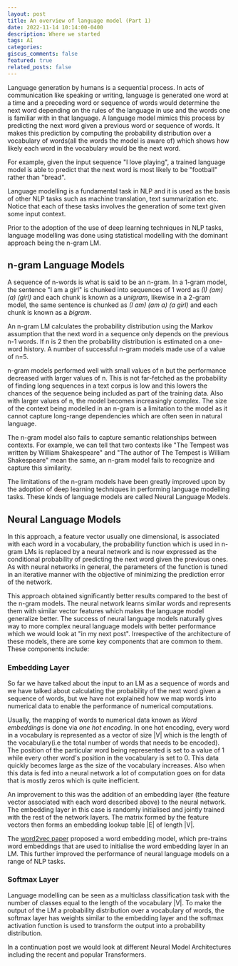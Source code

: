 ```yaml
---
layout: post
title: An overview of language model (Part 1)
date: 2022-11-14 10:14:00-0400
description: Where we started
tags: AI
categories:
giscus_comments: false
featured: true
related_posts: false
---
```


Language generation by humans is a sequential process. In acts of communication like speaking or writing, language is generated one word at
a time and a preceding word or sequence of words would determine the next word depending on the rules of the language in use and the words
one is familiar with in that language. A language model mimics this process by predicting the next word given a previous word or sequence of
words. It makes this prediction by computing the probability distribution over a vocabulary of words(all the words the model is aware of)
which shows how likely each word in the vocabulary would be the next word.

For example, given the input sequence "I love playing", a trained language model is able to predict that the next word is most likely to be
"football" rather than "bread".

Language modelling is a fundamental task in NLP and it is used as the basis of other NLP tasks such as machine translation,
text summarization etc. Notice that each of these tasks involves the generation of some text given some input context.

Prior to the adoption of the use of deep learning techniques in NLP tasks, language modelling was done using statistical modelling with the
dominant approach being the n-gram LM.


## n-gram Language Models

A sequence of n-words is what is said to be an n-gram. In a 1-gram model, the sentence "I am a girl" is chunked into sequences of 1 word
as *(I) (am) (a) (girl)* and each chunk is known as a *unigram*, likewise in a 2-gram model, the same sentence is chunked as
*(I am) (am a) (a girl)* and each chunk is known as a *bigram*.

An n-gram LM calculates the probability distribution using the Markov assumption that the next word in a
sequence only depends on the previous n-1 words. If n is 2 then the probability distribution is estimated on a one-word history. A number of successful n-gram models made use of a value of n=5.

n-gram models performed well with small values of n but the performance decreased with larger values of n. This is not far-fetched as
the probability of finding long sequences in a text corpus is low and this lowers the chances of the sequence being included as part of
the training data. Also with larger values of n, the model becomes increasingly complex. The size of the context being modelled in an
n-gram is a limitation to the model as it cannot capture long-range dependencies which are often seen in natural language.

The n-gram model also fails to capture semantic relationships between contexts. For example, we can tell that two contexts like
"The Tempest was written by William Shakespeare" and "The author of The Tempest is William Shakespeare" mean the same, an n-gram model
fails to recognize and capture this similarity.

The limitations of the n-gram models have been greatly improved upon by the adoption of deep learning techniques in performing
language modelling tasks. These kinds of language models are called Neural Language Models.


## Neural Language Models

In this approach, a feature vector usually one dimensional, is associated with each word in a vocabulary,
the probability function which is used in n-gram LMs is replaced by a neural network and is now expressed as the
conditional probability of predicting the next word given the previous ones. As with neural networks in general, the parameters of the
function is tuned in an iterative manner with the objective of minimizing the prediction error of the network.

This approach obtained significantly better results compared to the best of the n-gram models. The neural network learns similar words
and represents them with similar vector features which makes the language model generalize better. The success of neural language models
naturally gives way to more complex neural language models with better performance which we would look at "in my next post". Irrespective of
the architecture of these models, there are some key components that are common to them. These components include:

### Embedding Layer

So far we have talked about the input to an LM as a sequence of words and we have talked about calculating the probability of the next word
given a sequence of words, but we have not explained how we map words into numerical data to enable the performance of numerical computations.

Usually, the mapping of words to numerical data known as *Word embeddings* is done via *one hot encoding*. In one hot encoding,
every word in a vocabulary is represented as a vector of size |V| which is the length of the vocabulary(i.e the total number of words that needs to be encoded).
The position of the particular word being represented is set to a value of 1 while every other word's position in the vocabulary is set to 0. This data quickly becomes
large as the size of the vocabulary increases. Also when this data is fed into a neural network a lot of computation goes on for data
that is mostly zeros which is quite inefficient.

An improvement to this was the addition of an embedding layer (the feature vector associated with each word described above) to the
neural network. The embedding layer in this case is randomly initialised and jointly trained with the rest of the network layers.
The matrix formed by the feature vectors then forms an embedding lookup table |E| of length |V|.

The [word2vec paper](https://arxiv.org/pdf/1301.3781.pdf) proposed a word embedding model, which pre-trains word embeddings that are used to initialise the word embedding layer
in an LM. This further improved the performance of neural language models on a range of NLP tasks.


### Softmax Layer

Language modelling can be seen as a multiclass classification task with the number of classes equal to the length of the vocabulary |V|.
To make the output of the LM a probability distribution over a vocabulary of words, the softmax layer has weights similar to the embedding
layer and the softmax activation function is used to transform the output into a probability distribution.


In a continuation post we would look at different Neural Model Architectures including the recent and popular Transformers.
